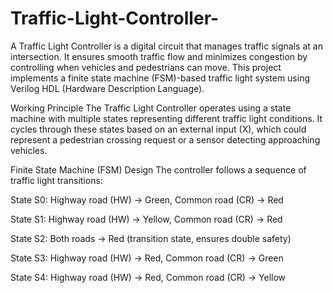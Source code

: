 # Traffic-Light-Controller-
A Traffic Light Controller is a digital circuit that manages traffic signals at an intersection. It ensures smooth traffic flow and minimizes congestion by controlling when vehicles and pedestrians can move. This project implements a finite state machine (FSM)-based traffic light system using Verilog HDL (Hardware Description Language).

Working Principle
The Traffic Light Controller operates using a state machine with multiple states representing different traffic light conditions. It cycles through these states based on an external input (X), which could represent a pedestrian crossing request or a sensor detecting approaching vehicles.

Finite State Machine (FSM) Design The controller follows a sequence of traffic light transitions:

State S0: Highway road (HW) → Green, Common road (CR) → Red

State S1: Highway road (HW) → Yellow, Common road (CR) → Red

State S2: Both roads → Red (transition state, ensures double safety)

State S3: Highway road (HW) → Red, Common road (CR) → Green

State S4: Highway road (HW) → Red, Common road (CR) → Yellow
